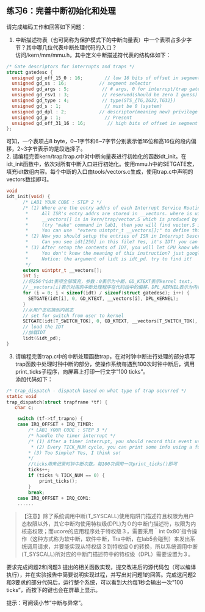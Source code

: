 ## 练习6：完善中断初始化和处理

请完成编码工作和回答如下问题：

1. 中断描述符表（也可简称为保护模式下的中断向量表）中一个表项占多少字节？其中哪几位代表中断处理代码的入口？  
  访问/kern/mm/mmu.h，其中定义中断描述符代表的结构体如下：
  
  ```C
  /* Gate descriptors for interrupts and traps */
  struct gatedesc {
    unsigned gd_off_15_0 : 16;        // low 16 bits of offset in segment
    unsigned gd_ss : 16;            // segment selector
    unsigned gd_args : 5;            // # args, 0 for interrupt/trap gates
    unsigned gd_rsv1 : 3;            // reserved(should be zero I guess)
    unsigned gd_type : 4;            // type(STS_{TG,IG32,TG32})
    unsigned gd_s : 1;                // must be 0 (system)
    unsigned gd_dpl : 2;            // descriptor(meaning new) privilege level
    unsigned gd_p : 1;                // Present
    unsigned gd_off_31_16 : 16;        // high bits of offset in segment
  };
  ```
  
  可知，一个表项占8 byte，0~1字节和6~7字节分别表示低16位和高16位的段内偏移，2~3字节表示的是段选择子。  
2. 请编程完善kern/trap/trap.c中对中断向量表进行初始化的函数idt_init。在idt_init函数中，依次对所有中断入口进行初始化。使用mmu.h中的SETGATE宏，填充idt数组内容。每个中断的入口由tools/vectors.c生成，使用trap.c中声明的vectors数组即可。

  ```C
  void
  idt_init(void) {
        /* LAB1 YOUR CODE : STEP 2 */
        /* (1) Where are the entry addrs of each Interrupt Service Routine (ISR)?
         *     All ISR's entry addrs are stored in __vectors. where is uintptr_t __vectors[] ?
         *     __vectors[] is in kern/trap/vector.S which is produced by tools/vector.c
         *     (try "make" command in lab1, then you will find vector.S in kern/trap DIR)
         *     You can use  "extern uintptr_t __vectors[];" to define this extern variable which will be used later.
         * (2) Now you should setup the entries of ISR in Interrupt Description Table (IDT).
         *     Can you see idt[256] in this file? Yes, it's IDT! you can use SETGATE macro to setup each item of IDT
         * (3) After setup the contents of IDT, you will let CPU know where is the IDT by using 'lidt' instruction.
         *     You don't know the meaning of this instruction? just google it! and check the libs/x86.h to know more.
         *     Notice: the argument of lidt is idt_pd. try to find it!
         */
        extern uintptr_t __vectors[];
        int i;
        //将256个idt表项全部填充，参数：0表示为中断，GD_KTEXT表示kernel text，
        //__vectors[i]表示对用的中断处理程序在代码段中的偏移，DPL_KERNEL表示为内核态
        for (i = 0; i < sizeof(idt) / sizeof(struct gatedesc); i++) {
          SETGATE(idt[i], 0, GD_KTEXT, __vectors[i], DPL_KERNEL);
        }
        //从用户态切换到内核态
        // set for switch from user to kernel
        SETGATE(idt[T_SWITCH_TOK], 0, GD_KTEXT, __vectors[T_SWITCH_TOK], DPL_USER);
        // load the IDT
        //加载IDT
        lidt(&idt_pd);
  }
  ```
  
3. 请编程完善trap.c中的中断处理函数trap，在对时钟中断进行处理的部分填写trap函数中处理时钟中断的部分，使操作系统每遇到100次时钟中断后，调用print_ticks子程序，向屏幕上打印一行文字”100 ticks”。  
  添加代码如下：
  
  ```C
  /* trap_dispatch - dispatch based on what type of trap occurred */
  static void
  trap_dispatch(struct trapframe *tf) {
     char c;
  
      switch (tf->tf_trapno) {
      case IRQ_OFFSET + IRQ_TIMER:
          /* LAB1 YOUR CODE : STEP 3 */
          /* handle the timer interrupt */
          /* (1) After a timer interrupt, you should record this event using a global variable (increase it), such as ticks in     kern/driver/clock.c
           * (2) Every TICK_NUM cycle, you can print some info using a funciton, such as print_ticks().
          * (3) Too Simple? Yes, I think so!
          */
          //ticks用来记录时钟中断次数，每100次调用一次print_ticks()即可
          ticks++;
          if (ticks % TICK_NUM == 0) {
              print_ticks();
          }
          break;
      case IRQ_OFFSET + IRQ_COM1:
      ......
  ```

> 【注意】除了系统调用中断(T_SYSCALL)使用陷阱门描述符且权限为用户态权限以外，其它中断均使用特权级(DPL)为０的中断门描述符，权限为内核态权限；而ucore的应用程序处于特权级３，需要采用｀int 0x80`指令操作（这种方式称为软中断，软件中断，Tra中断，在lab5会碰到）来发出系统调用请求，并要能实现从特权级３到特权级０的转换，所以系统调用中断(T_SYSCALL)所对应的中断门描述符中的特权级（DPL）需要设置为３。

要求完成问题2和问题3 提出的相关函数实现，提交改进后的源代码包（可以编译执行），并在实验报告中简要说明实现过程，并写出对问题1的回答。完成这问题2和3要求的部分代码后，运行整个系统，可以看到大约每1秒会输出一次”100 ticks”，而按下的键也会在屏幕上显示。

提示：可阅读小节“中断与异常”。
